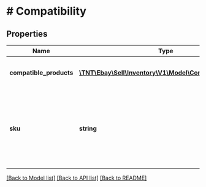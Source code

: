 # # Compatibility

## Properties

Name | Type | Description | Notes
------------ | ------------- | ------------- | -------------
**compatible_products** | [**\TNT\Ebay\Sell\Inventory\V1\Model\CompatibleProduct[]**](CompatibleProduct.md) | This container consists of an array of motor vehicles (make, model, year, trim, engine) that are compatible with the motor vehicle part or accessory specified by the sku value. | [optional]
**sku** | **string** | This is the seller-defined SKU value of the inventory item that will be associated with the compatible vehicles. This field is not applicable to the &lt;strong&gt;createOrReplaceProductCompatibility&lt;/strong&gt;  call, but it is always returned with the &lt;strong&gt;getProductCompatibility&lt;/strong&gt; call. For the &lt;strong&gt;createOrReplaceProductCompatibility&lt;/strong&gt;  call, the SKU value for the inventory item is actually passed in as part of the call URI, and not in the request payload. | [optional]

[[Back to Model list]](../../README.md#models) [[Back to API list]](../../README.md#endpoints) [[Back to README]](../../README.md)
